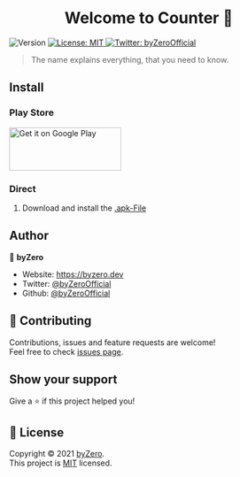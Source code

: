 <h1 align="center">Welcome to Counter 👋</h1>
<p>
  <img alt="Version" src="https://img.shields.io/badge/version-v1.0-blue.svg?cacheSeconds=2592000" />
  <a href="https://github.com/byZeroOfficial/Counter/blob/main/LICENSE" target="_blank">
    <img alt="License: MIT" src="https://img.shields.io/badge/License-MIT-yellow.svg" />
  </a>
  <a href="https://twitter.com/byZeroOfficial" target="_blank">
    <img alt="Twitter: byZeroOfficial" src="https://img.shields.io/twitter/follow/byZeroOfficial.svg?style=social" />
  </a>
</p>

> The name explains everything, that you need to know.

## Install
### Play Store
<p><a href="https://play.google.com/store/apps/details?id=dev.byzero.counter&amp;pcampaignid=pcampaignidMKT-Other-global-all-co-prtnr-py-PartBadge-Mar2515-1"><img src="https://play.google.com/intl/en_us/badges/static/images/badges/en_badge_web_generic.png" alt="Get it on Google Play" width="202" height="78" /></a></p>

### Direct
1. Download and install the [.apk-File](https://github.com/byZeroOfficial/Counter/releases/) 

## Author

👤 **byZero**

* Website: https://byzero.dev
* Twitter: [@byZeroOfficial](https://twitter.com/byZeroOfficial)
* Github: [@byZeroOfficial](https://github.com/byZeroOfficial)

## 🤝 Contributing

Contributions, issues and feature requests are welcome!<br />Feel free to check [issues page](https://github.com/byZeroOfficial/Counter/issues). 

## Show your support

Give a ⭐️ if this project helped you!

## 📝 License

Copyright © 2021 [byZero](https://github.com/byZeroOfficial).<br />
This project is [MIT](https://github.com/byZeroOfficial/Counter/blob/main/LICENSE) licensed.
